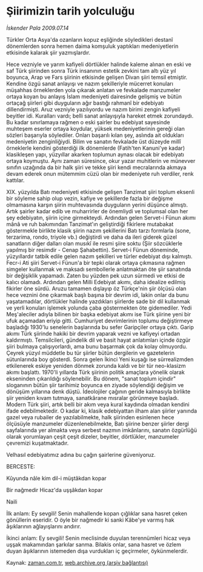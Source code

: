 # Şiirimizin tarih yolculuğu

*İskender Pala 2009.07.14*

<tr><td class="metin" colspan="2" style="padding-top: 20px; padding-left: 5px; ">Türkler Orta Asya'da ozanların kopuz eşliğinde söyledikleri destanî dönemlerden sonra hemen daima komşuluk yaptıkları medeniyetlerin etkisinde kalarak şiir yazmışlardır.</td></tr><tr><td class="metin" colspan="2" style="padding-top: 20px; padding-left: 5px; "><p> Hece vezniyle ve yarım kafiyeli dörtlükler halinde kaleme alınan en eski ve saf Türk şiirinden sonra Türk insanının estetik zevkini tam altı yüz yıl boyunca, Arap ve Fars şiirinin etkisinde gelişen Divan şiiri temsil etmiştir. Kendine özgü sanat anlayışı ve nazım şekilleriyle mücerret konuları müşahhas örneklerden yola çıkarak anlatan ve fevkalade manzumeler ortaya koyan bu anlayış İslam medeniyeti dairesinde gelişmiş ve bütün ortaçağ şiirleri gibi duyguların ağır bastığı rahmanî bir edebiyatı dillendirmişti. Aruz vezniyle yazılıyordu ve nazım birimi zengin kafiyeli beyitler idi. Kuralları vardı; belli sanat anlayışıyla hareket etmek zorundaydı. Bu kadar sınırlamaya rağmen o eski şairler bu edebiyat sayesinde muhteşem eserler ortaya koydular, yüksek medeniyetlerinin gereği olan sözleri başarıyla söylediler. Onları başarılı kılan şey, aslında ait oldukları medeniyetin zenginliğiydi. Bilim ve sanatın fevkalade üst düzeyde millî örneklerle kendini gösterdiği ilk dönemlerde (Fatih'ten Kanuni'ye kadar) klasikleşen yapı, yüzyıllar akarken toplumun aynası olacak bir edebiyatı ortaya koymuştu. Aynı zaman süresince, okur yazar muhitlerin ve münevver sınıfın uzağında da bir halk şiiri ve tekke şiiri kendi mecralarında akmaya devam ederek onun mütemmim cüzü olan bir medeniyete ruh verdiler, renk kattılar.
<p> XIX. yüzyılda Batı medeniyeti etkisinde gelişen Tanzimat şiiri toplum eksenli bir söyleme sahip olup vezin, kafiye ve şekillerde fazla bir değişme olmamasına karşın şiirin muhtevasında duyguların yerini düşünce almıştı. Artık şairler kadar edib ve muharrirler de önemliydi ve toplumsal olan her şey edebiyatın, şiirin içine girmekteydi. Ardından gelen Servet-i Fünun akımı mânâ ve ruh bakımından Tanzimat'ın geliştirdiği fikirlere mutabakat göstermekle birlikte klasik şiirin nazım şekillerini Batı tarzı formlarla (sone, terzarima, rondo, triyole vb.) değiştirdi ve daha da ileri giderek güzel sanatların diğer dalları olan musıkî ile resmi şiire soktu (Şiir sözcüklerle yapılmış bir resimdir - Cenap Şahabettin). Servet-i Fünun döneminde, yüzyıllardır tatbik edile gelen nazım şekilleri ve türler edebiyat dışı kalmıştı. Fecr-i Ati şiiri Servet-i Fünun'a bir tepki olarak ortaya çıkmasına rağmen simgeler kullanmak ve maksadı sembollerle anlatmaktan öte şiir sanatında bir değişiklik yapamadı. Zaten bu yüzden pek uzun sürmedi ve etkisi de kalıcı olamadı. Ardından gelen Milli Edebiyat akımı, daha idealize edilmiş fikirler öne sürdü. Aruzu tamamen dışlayıp öz Türkçe'nin şiir ölçüsü olan hece veznini öne çıkarmak başlı başına bir devrim idi, lakin onlar da bunu yaşatamadılar, dörtlükler halinde yazdıkları şiirlerde sade bir dil kullanmak ve yerli konuları işlemek yolunda çaba göstermekten öte gidemediler. Yedi Meş'aleciler adıyla bilinen bir başka edebiyat akımı ise Türk şiirine yeni bir ufuk açamadan eriyip gitti. Cumhuriyet devrimlerinin toplumu değiştirmeye başladığı 1930'lu senelerin başlarında bu sefer Garipçiler ortaya çıktı. Garip akımı Türk şiirinde hakiki bir devrim yaparak vezni ve kafiyeyi ortadan kaldırmıştı. Temsilcileri, gündelik dil ve basit hayat anlatımları içinde özgür şiiri bulmaya çalışıyorlardı, ama bunu başarmak çok da kolay olmuyordu. Çeyrek yüzyıl müddetle bu tür şiirler bütün dergilerin ve gazetelerin sütunlarında boy gösterdi. Sonra gelen İkinci Yeni kuşağı ise sürrealizmden etkilenerek eskiye yeniden dönmek zorunda kaldı ve bir tür neo-klasizm akımı başlattı. 1970'li yıllarda Türk şiirinin politik amaçlara yönelik olarak ekseninden çıkarıldığı söylenebilir. Bu dönem, "sanat toplum içindir" sloganının bütün şiir tarihimiz boyunca en ziyade söylendiği değişim ve dönüşüm yıllarına denk düştü. İdeolojiler çağının geride kalmasıyla birlikte şiir yeniden kıvam tutmaya, sanatkârane mısralar görünmeye başladı. Modern Türk şiiri, artık belli bir akım veya kural kaydında olmadan kendini ifade edebilmektedir. O kadar ki, klasik edebiyattan ilham alan şiirler yanında gazel veya rubailer de yazılabilmekte, halk şiirinden esinlenen hece ölçüsüyle manzumeler düzenlenebilmekte, Batı şiirine benzer şiirler dergi sayfalarında yer almakta veya serbest nazmın imkânlarını, sanatın özgürlüğü olarak yorumlayan çeşit çeşit dizeler, beyitler, dörtlükler, manzumeler çevremizi kuşatmaktadır.
<p> Velhasıl edebiyatımız adına bu çağın şairlerine güveniyoruz. 
<p>BERCESTE:
<p>Kûyunda nâle kim dil-i müştâkdan kopar
<p>Bir nağmedir Hicaz'da uşşâkdan kopar
<p>Naili
<p> İlk anlam: Ey sevgili! Senin mahallende kopan çığlıklar sana hasret çeken gönüllerin eseridir. O öyle bir nağmedir ki sanki Kâbe'ye varmış hak âşıklarının ağlayışlarını andırır.
<p> İkinci anlam: Ey sevgili! Senin meclisinde duyulan terennümleri hicaz veya uşşak makamından şarkılar sanma. Bilakis onlar, sana hasret ve özlem duyan âşıklarının istemeden dışa vurdukları iç geçirmeler, öykünmelerdir.<br/></p></p></p></p></p></p></p></p></p></td></tr>

Kaynak: [zaman.com.tr](http://zaman.com.tr/yazar.do?yazino=869113), [web.archive.org (arşiv bağlantısı)](http://web.archive.org/web/20091106142911/http://www.zaman.com.tr:80/yazar.do?yazino=869113)

